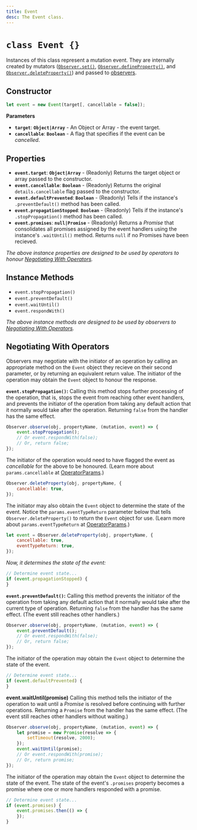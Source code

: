 ```yaml
---
title: Event
desc: The Event class.
---
```

# `class Event {}`

Instances of this class represent a mutation event. They are internally created by mutators ([`Observer.set()`](../../actions/set), [`Observer.defineProperty()`](../../actions/defineProperty), and [`Observer.deleteProperty()`](../../actions/deleteProperty)) and passed to [observers](../../reactions/observe).

## Constructor

```js
let event = new Event(target[, cancellable = false]);
```

**Parameters**

+ **`target`**: **`Object|Array`** - An Object or Array - the event target.
+ **`cancellable`**: **`Boolean`** - A flag that specifies if the event can be *cancelled*.

## Properties

+ **`event.target`**: **`Object|Array`** - (Readonly) Returns the target object or array passed to the constructor.
+ **`event.cancellable`**: **`Boolean`** - (Readonly) Returns the original `details.cancellable` flag passed to the constructor.
+ **`event.defaultPrevented`**: **`Boolean`** - (Readonly) Tells if the instance's `.preventDefault()` method has been called.
+ **`event.propagationStopped`**: **`Boolean`** - (Readonly) Tells if the instance's `.stopPropagation()` method has been called.
+ **`event.promises`**: **`null|Promise`** - (Readonly) Returns a *Promise* that consolidates all promises assigned by the event handlers using the instance's `.waitUntil()` method. Returns `null` if no Promises have been recieved.

*The above instance properties are designed to be used by operators to honour [Negotiating With Operators](#negotiating-with-operators).*

## Instance Methods

+ `event.stopPropagation()`
+ `event.preventDefault()`
+ `event.waitUntil()`
+ `event.respondWith()`

*The above instance methods are designed to be used by observers to [Negotiating With Operators](#negotiating-with-operators).*

## Negotiating With Operators

Observers may negotiate with the initiator of an operation by calling an appropriate method on the `Event` object they recieve on their second parameter, or by returning an equivalent return value. The initiator of the operation may obtain the `Event` object to honour the response.

**`event.stopPropagation()`:** Calling this method stops further processing of the operation, that is, stops the event from reaching other event handlers, and prevents the initiator of the operation from taking any default action that it normally would take after the operation. Returning `false` from the handler has the same effect. 

```js
Observer.observe(obj, propertyName, (mutation, event) => {
    event.stopPropagation();
    // Or event.respondWith(false);
    // Or, return false;
});
```

The initiator of the operation would need to have flagged the event as *cancellable* for the above to be honoured. (Learn more about `params.cancellable` at [OperatorParams](../OperatorParams).)

```js
Observer.deleteProperty(obj, propertyName, {
    cancellable: true,
});
```

The initiator may also obtain the `Event` object to determine the state of the event. Notice the `params.eventTypeReturn` parameter below that tells `Observer.deleteProperty()` to return the `Event` object for use. (Learn more about `params.eventTypeReturn` at [OperatorParams](../OperatorParams).)

```js
let event = Observer.deleteProperty(obj, propertyName, {
    cancellable: true,
    eventTypeReturn: true,
});
```

*Now, it determines the state of the event:*

```js
// Determine event state...
if (event.propagationStopped) {
}
```

**`event.preventDefault()`:** Calling this method prevents the initiator of the operation from taking any default action that it normally would take after the current type of operation. Returning `false` from the handler has the same effect. (The event still reaches other handlers.)

```js
Observer.observe(obj, propertyName, (mutation, event) => {
    event.preventDefault();
    // Or event.respondWith(false);
    // Or, return false;
});
```

The initiator of the operation may obtain the `Event` object to determine the state of the event.

```js
// Determine event state...
if (event.defaultPrevented) {
}
```

**event.waitUntil(promise)** Calling this method tells the initiator of the operation to wait until a *Promise* is resolved before continuing with further operations. Returning a `Promise` from the handler has the same effect. (The event still reaches other handlers without waiting.)

```js
Observer.observe(obj, propertyName, (mutation, event) => {
    let promise = new Promise(resolve => {
        setTimeout(resolve, 2000);
    });
    event.waitUntil(promise);
    // Or event.respondWith(promise);
    // Or, return promise;
});
```

The initiator of the operation may obtain the `Event` object to determine the state of the event. The state of the event's `.promises` property becomes a promise where one or more handlers responded with a promise.

```js
// Determine event state...
if (event.promises) {
    event.promises.then(() => {
    });
}
```
